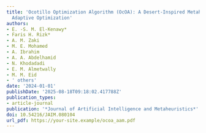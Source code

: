 ```yaml
---
title: 'Ocotillo Optimization Algorithm (OcOA): A Desert-Inspired Metaheuristic for
  Adaptive Optimization'
authors:
- E. -S. M. El-Kenawy*
- Faris H. Rizk*
- A. M. Zaki
- M. E. Mohamed
- A. Ibrahim
- A. A. Abdelhamid
- N. Khodadadi
- E. M. Almetwally
- M. M. Eid
- ' others'
date: '2024-01-01'
publishDate: '2025-08-18T09:18:02.417788Z'
publication_types:
- article-journal
publication: '*Journal of Artificial Intelligence and Metaheuristics*'
doi: 10.54216/JAIM.080104
url_pdf: https://your-site.example/ocoa_aam.pdf
---
```

